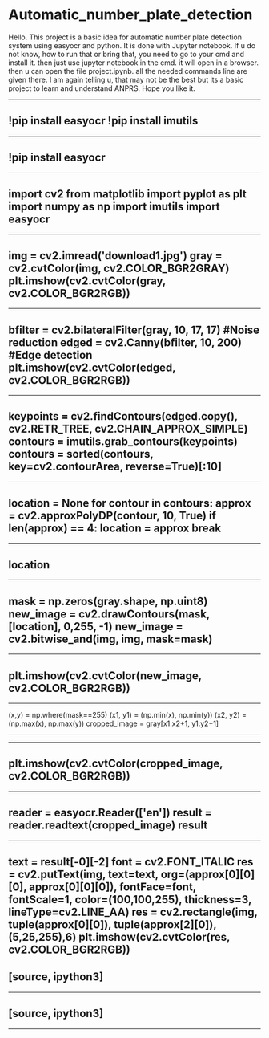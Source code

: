 # Automatic_number_plate_detection
Hello.
This project is a basic idea for automatic number plate detection system using easyocr and python.
It is done with Jupyter notebook. If u do not know, how to run that or bring that, you need to go to your cmd and install it. then just use jupyter notebook in the cmd. it will open in a browser.
then u can open the file project.ipynb.
all the needed commands line are given there.
I am again telling u, that may not be the best but its a basic project to learn and understand ANPRS.
Hope you like it.


----
!pip install easyocr
!pip install imutils
---- 


----
!pip install easyocr
----



----
import cv2
from matplotlib import pyplot as plt
import numpy as np
import imutils
import easyocr
----



----
img = cv2.imread('download1.jpg')
gray = cv2.cvtColor(img, cv2.COLOR_BGR2GRAY)
plt.imshow(cv2.cvtColor(gray, cv2.COLOR_BGR2RGB))
----



----
bfilter = cv2.bilateralFilter(gray, 10, 17, 17) #Noise reduction
edged = cv2.Canny(bfilter, 10, 200) #Edge detection
plt.imshow(cv2.cvtColor(edged, cv2.COLOR_BGR2RGB))
----



----
keypoints = cv2.findContours(edged.copy(), cv2.RETR_TREE, cv2.CHAIN_APPROX_SIMPLE)
contours = imutils.grab_contours(keypoints)
contours = sorted(contours, key=cv2.contourArea, reverse=True)[:10]
----



----
location = None
for contour in contours:
    approx = cv2.approxPolyDP(contour, 10, True)
    if len(approx) == 4:
        location = approx
        break
----



----
location
----



----
mask = np.zeros(gray.shape, np.uint8)
new_image = cv2.drawContours(mask, [location], 0,255, -1)
new_image = cv2.bitwise_and(img, img, mask=mask)
----



----
plt.imshow(cv2.cvtColor(new_image, cv2.COLOR_BGR2RGB))
----



----
(x,y) = np.where(mask==255)
(x1, y1) = (np.min(x), np.min(y))
(x2, y2) = (np.max(x), np.max(y))
cropped_image = gray[x1:x2+1, y1:y2+1]

----



----
plt.imshow(cv2.cvtColor(cropped_image, cv2.COLOR_BGR2RGB))
----



----
reader = easyocr.Reader(['en'])
result = reader.readtext(cropped_image)
result
----



----
text = result[-0][-2]
font = cv2.FONT_ITALIC
res = cv2.putText(img, text=text, org=(approx[0][0][0], approx[0][0][0]), fontFace=font, fontScale=1, color=(100,100,255), thickness=3, lineType=cv2.LINE_AA)
res = cv2.rectangle(img, tuple(approx[0][0]), tuple(approx[2][0]), (5,25,255),6)
plt.imshow(cv2.cvtColor(res, cv2.COLOR_BGR2RGB))
----



[source, ipython3]
----

----



[source, ipython3]
----

----
